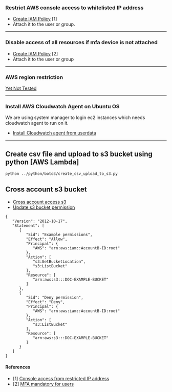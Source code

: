 ### Restrict AWS console access to whitelisted IP address
* [Create IAM Policy](https://github.com/hisrarul/history/blob/master/aws/aws-console-restricted-from-vpn-ip.json) [1]
* Attach it to the user or group.
---

### Disable access of all resources if mfa device is not attached
* [Create IAM Policy](https://github.com/hisrarul/history/blob/master/aws/aws-iam-policy-mfa-compulsory.json) [2]
* Attach it to the user or group
---

### AWS region restriction
[Yet Not Tested](https://docs.aws.amazon.com/IAM/latest/UserGuide/reference_policies_examples_aws_deny-requested-region.html)

---

### Install AWS Cloudwatch Agent on Ubuntu OS
We are using system manager to login ec2 instances which needs cloudwatch agent to run on it.
* [Install Cloudwatch agent from userdata](https://github.com/hisrarul/history/blob/master/aws/install-aws-cloudwatch-agent.sh)
---

## Create csv file and upload to s3 bucket using python [AWS Lambda]
```
python ../python/boto3/create_csv_upload_to_s3.py
```
## Cross account s3 bucket
* [Cross account access s3](https://aws.amazon.com/premiumsupport/knowledge-center/cross-account-access-s3/)
* [Update s3 bucket permission](https://docs.aws.amazon.com/AmazonS3/latest/userguide/example-walkthroughs-managing-access-example2.html)
```
{
   "Version": "2012-10-17",
   "Statement": [
      {
         "Sid": "Example permissions",
         "Effect": "Allow",
         "Principal": {
            "AWS": "arn:aws:iam::AccountB-ID:root"
         },
         "Action": [
            "s3:GetBucketLocation",
            "s3:ListBucket"
         ],
         "Resource": [
            "arn:aws:s3:::DOC-EXAMPLE-BUCKET"
         ]
      },
      {
         "Sid": "Deny permission",
         "Effect": "Deny",
         "Principal": {
            "AWS": "arn:aws:iam::AccountB-ID:root"
         },
         "Action": [
            "s3:ListBucket"
         ],
         "Resource": [
            "arn:aws:s3:::DOC-EXAMPLE-BUCKET"
         ]
      }
   ]
}
```

#### References
* [1] [Console access from restricted IP address](https://docs.aws.amazon.com/IAM/latest/UserGuide/reference_policies_examples_aws_deny-ip.html)
* [2] [MFA mandatory for users](https://docs.aws.amazon.com/IAM/latest/UserGuide/reference_policies_examples_aws_my-sec-creds-self-manage-mfa-only.html)
